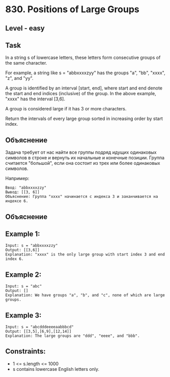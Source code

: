 # 830. Positions of Large Groups


## Level - easy


## Task
In a string s of lowercase letters, these letters form consecutive groups of the same character.

For example, a string like s = "abbxxxxzyy" has the groups "a", "bb", "xxxx", "z", and "yy".

A group is identified by an interval [start, end], where start and end denote the start and end indices (inclusive) of the group. In the above example, "xxxx" has the interval [3,6].

A group is considered large if it has 3 or more characters.

Return the intervals of every large group sorted in increasing order by start index.


## Объяснение
Задача требует от нас найти все группы подряд идущих одинаковых символов в строке и вернуть их начальные и конечные позиции. 
Группа считается "большой", если она состоит из трех или более одинаковых символов.

Например:
```
Ввод: "abbxxxxzzy"
Вывод: [[3, 6]]
Объяснение: Группа "xxxx" начинается с индекса 3 и заканчивается на индексе 6.
```


## Объяснение


## Example 1:
```
Input: s = "abbxxxxzzy"
Output: [[3,6]]
Explanation: "xxxx" is the only large group with start index 3 and end index 6.
```


## Example 2:
```
Input: s = "abc"
Output: []
Explanation: We have groups "a", "b", and "c", none of which are large groups.
```


## Example 3:
```
Input: s = "abcdddeeeeaabbbcd"
Output: [[3,5],[6,9],[12,14]]
Explanation: The large groups are "ddd", "eeee", and "bbb".
```


## Constraints:
- 1 <= s.length <= 1000
- s contains lowercase English letters only.